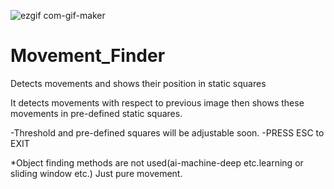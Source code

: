

![ezgif com-gif-maker](https://user-images.githubusercontent.com/101289501/160106616-908ac0e5-ca48-4f94-bd46-301b5cd660b5.gif)



# Movement_Finder
Detects movements and shows their position in static squares

It detects movements with respect to previous image then shows these movements in pre-defined static squares.

-Threshold and pre-defined squares will be adjustable soon.
-PRESS ESC to EXIT

*Object finding methods are not used(ai-machine-deep etc.learning or sliding window etc.) Just pure movement.
